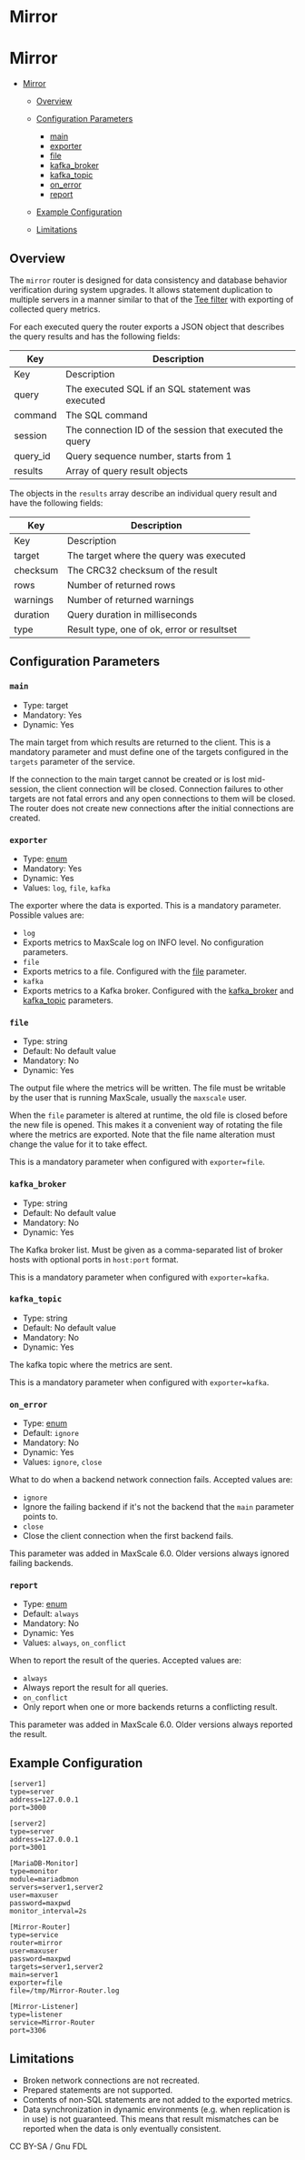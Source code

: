 
# Mirror

# Mirror




* [Mirror](#mirror)

  * [Overview](#overview)
  * [Configuration Parameters](#configuration-parameters)

    * [main](#main)
    * [exporter](#exporter)
    * [file](#file)
    * [kafka_broker](#kafka_broker)
    * [kafka_topic](#kafka_topic)
    * [on_error](#on_error)
    * [report](#report)
  * [Example Configuration](#example-configuration)
  * [Limitations](#limitations)




## Overview


The `mirror` router is designed for data consistency and database behavior
verification during system upgrades. It allows statement duplication to multiple
servers in a manner similar to that of the
[Tee filter](../mariadb-maxscale-23-02-filters/mariadb-maxscale-2302-tee-filter.md) with exporting of collected query metrics.


For each executed query the router exports a JSON object that describes the
query results and has the following fields:


| Key | Description |
| --- | --- |
| Key | Description |
| query | The executed SQL if an SQL statement was executed |
| command | The SQL command |
| session | The connection ID of the session that executed the query |
| query_id | Query sequence number, starts from 1 |
| results | Array of query result objects |


The objects in the `results` array describe an individual query result and have
the following fields:


| Key | Description |
| --- | --- |
| Key | Description |
| target | The target where the query was executed |
| checksum | The CRC32 checksum of the result |
| rows | Number of returned rows |
| warnings | Number of returned warnings |
| duration | Query duration in milliseconds |
| type | Result type, one of ok, error or resultset |


## Configuration Parameters


### `main`


* Type: target
* Mandatory: Yes
* Dynamic: Yes


The main target from which results are returned to the client. This is a
mandatory parameter and must define one of the targets configured in the
`targets` parameter of the service.


If the connection to the main target cannot be created or is lost mid-session,
the client connection will be closed. Connection failures to other targets are
not fatal errors and any open connections to them will be closed. The router
does not create new connections after the initial connections are created.


### `exporter`


* Type: [enum](../mariadb-maxscale-23-02-getting-started/mariadb-maxscale-2302-mariadb-maxscale-configuration-guide.md#enumerations)
* Mandatory: Yes
* Dynamic: Yes
* Values: `log`, `file`, `kafka`


The exporter where the data is exported. This is a mandatory parameter. Possible
values are:


* `log`
* Exports metrics to MaxScale log on INFO level. No configuration parameters.
* `file`
* Exports metrics to a file. Configured with the [file](#file) parameter.
* `kafka`
* Exports metrics to a Kafka broker. Configured with the
 [kafka_broker](#kafka_broker) and [kafka_topic](#kafka_topic)
 parameters.


### `file`


* Type: string
* Default: No default value
* Mandatory: No
* Dynamic: Yes


The output file where the metrics will be written. The file must be writable by
the user that is running MaxScale, usually the `maxscale` user.


When the `file` parameter is altered at runtime, the old file is closed before
the new file is opened. This makes it a convenient way of rotating the file
where the metrics are exported. Note that the file name alteration must change
the value for it to take effect.


This is a mandatory parameter when configured with `exporter=file`.


### `kafka_broker`


* Type: string
* Default: No default value
* Mandatory: No
* Dynamic: Yes


The Kafka broker list. Must be given as a comma-separated list of broker hosts
with optional ports in `host:port` format.


This is a mandatory parameter when configured with `exporter=kafka`.


### `kafka_topic`


* Type: string
* Default: No default value
* Mandatory: No
* Dynamic: Yes


The kafka topic where the metrics are sent.


This is a mandatory parameter when configured with `exporter=kafka`.


### `on_error`


* Type: [enum](../mariadb-maxscale-23-02-getting-started/mariadb-maxscale-2302-mariadb-maxscale-configuration-guide.md#enumerations)
* Default: `ignore`
* Mandatory: No
* Dynamic: Yes
* Values: `ignore`, `close`


What to do when a backend network connection fails. Accepted values are:


* `ignore`
* Ignore the failing backend if it's not the backend that the `main` parameter
 points to.
* `close`
* Close the client connection when the first backend fails.


This parameter was added in MaxScale 6.0. Older versions always ignored
failing backends.


### `report`


* Type: [enum](../mariadb-maxscale-23-02-getting-started/mariadb-maxscale-2302-mariadb-maxscale-configuration-guide.md#enumerations)
* Default: `always`
* Mandatory: No
* Dynamic: Yes
* Values: `always`, `on_conflict`


When to report the result of the queries. Accepted values are:


* `always`
* Always report the result for all queries.
* `on_conflict`
* Only report when one or more backends returns a conflicting result.


This parameter was added in MaxScale 6.0. Older versions always reported the
result.


## Example Configuration



```
[server1]
type=server
address=127.0.0.1
port=3000

[server2]
type=server
address=127.0.0.1
port=3001

[MariaDB-Monitor]
type=monitor
module=mariadbmon
servers=server1,server2
user=maxuser
password=maxpwd
monitor_interval=2s

[Mirror-Router]
type=service
router=mirror
user=maxuser
password=maxpwd
targets=server1,server2
main=server1
exporter=file
file=/tmp/Mirror-Router.log

[Mirror-Listener]
type=listener
service=Mirror-Router
port=3306
```



## Limitations


* Broken network connections are not recreated.
* Prepared statements are not supported.
* Contents of non-SQL statements are not added to the exported metrics.
* Data synchronization in dynamic environments (e.g. when replication is in use)
 is not guaranteed. This means that result mismatches can be reported when the
 data is only eventually consistent.


CC BY-SA / Gnu FDL

